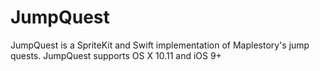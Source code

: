 # JumpQuest

JumpQuest is a SpriteKit and Swift implementation of Maplestory's jump quests.
JumpQuest supports OS X 10.11 and iOS 9+
